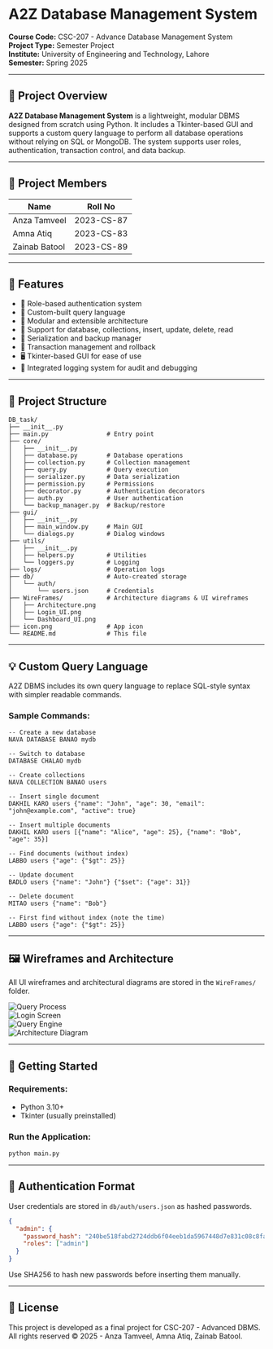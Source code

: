 # A2Z Database Management System

**Course Code:** CSC-207 - Advance Database Management System  
**Project Type:** Semester Project  
**Institute:** University of Engineering and Technology, Lahore  
**Semester:** Spring 2025  

---

## 🔰 Project Overview

**A2Z Database Management System** is a lightweight, modular DBMS designed from scratch using Python. It includes a Tkinter-based GUI and supports a custom query language to perform all database operations without relying on SQL or MongoDB. The system supports user roles, authentication, transaction control, and data backup.

---

## 👥 Project Members

| Name            | Roll No       |
|-----------------|---------------|
| Anza Tamveel    | 2023-CS-87    |
| Amna Atiq       | 2023-CS-83    |
| Zainab Batool   | 2023-CS-89    |

---

## 🧠 Features

- 🔐 Role-based authentication system
- 📜 Custom-built query language
- 🧩 Modular and extensible architecture
- 🧮 Support for database, collections, insert, update, delete, read
- 💾 Serialization and backup manager
- 🔄 Transaction management and rollback
- 🖥️ Tkinter-based GUI for ease of use
- 📝 Integrated logging system for audit and debugging

---

## 📁 Project Structure

```
DB_task/
├── __init__.py
├── main.py                # Entry point
├── core/
│   ├── __init__.py
│   ├── database.py        # Database operations
│   ├── collection.py      # Collection management
│   ├── query.py           # Query execution
│   ├── serializer.py      # Data serialization
│   ├── permission.py      # Permissions
│   ├── decorator.py       # Authentication decorators
│   ├── auth.py            # User authentication
│   └── backup_manager.py  # Backup/restore
├── gui/
│   ├── __init__.py
│   ├── main_window.py     # Main GUI
│   └── dialogs.py         # Dialog windows
├── utils/
│   ├── __init__.py
│   ├── helpers.py         # Utilities
│   └── loggers.py         # Logging
├── logs/                  # Operation logs
├── db/                    # Auto-created storage
│   └── auth/
│       └── users.json     # Credentials
├── WireFrames/            # Architecture diagrams & UI wireframes
│   ├── Architecture.png
│   ├── Login_UI.png
│   └── Dashboard_UI.png
├── icon.png               # App icon
└── README.md              # This file
```

---

## 💡 Custom Query Language

A2Z DBMS includes its own query language to replace SQL-style syntax with simpler readable commands.

### Sample Commands:

```plaintext
-- Create a new database
NAVA DATABASE BANAO mydb

-- Switch to database
DATABASE CHALAO mydb

-- Create collections
NAVA COLLECTION BANAO users

-- Insert single document
DAKHIL KARO users {"name": "John", "age": 30, "email": "john@example.com", "active": true}

-- Insert multiple documents
DAKHIL KARO users [{"name": "Alice", "age": 25}, {"name": "Bob", "age": 35}]

-- Find documents (without index)
LABBO users {"age": {"$gt": 25}}

-- Update document
BADLO users {"name": "John"} {"$set": {"age": 31}}

-- Delete document
MITAO users {"name": "Bob"}

-- First find without index (note the time)
LABBO users {"age": {"$gt": 25}}
```

---

## 🖼️ Wireframes and Architecture

All UI wireframes and architectural diagrams are stored in the `WireFrames/` folder.

![Query Process](WireFrames/QueryProcess.png)  
![Login Screen](WireFrames/loginScreen.png)  
![Query Engine](WireFrames/QueryEngin.png)  
![Architecture Diagram](ArchitectureDiagram.png)

---

## 🚀 Getting Started

### Requirements:

- Python 3.10+
- Tkinter (usually preinstalled)

### Run the Application:

```bash
python main.py
```

---

## 🔐 Authentication Format

User credentials are stored in `db/auth/users.json` as hashed passwords.

```json
{
  "admin": {
    "password_hash": "240be518fabd2724ddb6f04eeb1da5967448d7e831c08c8fa822809f74c720a9",
    "roles": ["admin"]
  }
}
```

Use SHA256 to hash new passwords before inserting them manually.

---

## 📃 License

This project is developed as a final project for CSC-207 - Advanced DBMS.  
All rights reserved ©️ 2025 - Anza Tamveel, Amna Atiq, Zainab Batool.
